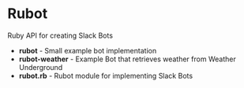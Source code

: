 # Rubot
Ruby API for creating Slack Bots

- **rubot** - Small example bot implementation
- **rubot-weather** - Example Bot that retrieves weather from Weather Underground
- **rubot.rb** - Rubot module for implementing Slack Bots

